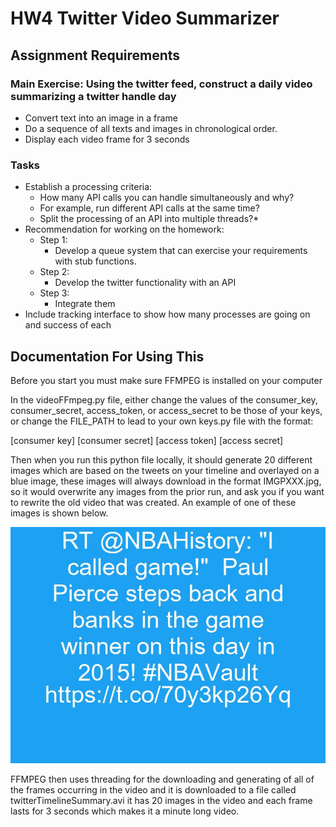 # HW4 Twitter Video Summarizer

## Assignment Requirements

### Main Exercise:  Using the twitter feed, construct a daily video summarizing a twitter handle day

* Convert text into an image in a frame
* Do a sequence of all texts and images in chronological order.
* Display each video frame for 3 seconds

### Tasks

* Establish a processing criteria:
  * How many API calls you can handle simultaneously and why?
  * For example, run different API calls at the same time?
  * Split the processing of an API into multiple threads?*
* Recommendation for working on the homework:  
  * Step 1:
    * Develop a queue system that can exercise your requirements with stub functions.
  * Step 2:
    * Develop the twitter functionality with an API
  * Step 3:
    * Integrate them
* Include tracking interface to show how many processes are going on and success of each

## Documentation For Using This

Before you start you must make sure FFMPEG is installed on your computer

In the videoFFmpeg.py file, either change the values of the consumer_key, consumer_secret, access_token, or access_secret to be those of your keys, or change the FILE_PATH to lead to your own keys.py file with the format:

[consumer key]
[consumer secret]
[access token]
[access secret]

Then when you run this python file locally, it should generate 20 different images which are based on the tweets on your timeline and overlayed on a blue image, these images will always download in the format IMGPXXX.jpg, so it would overwrite any images from the prior run, and ask you if you want to rewrite the old video that was created. An example of one of these images is shown below.

![Example Image of Tweet Frame](./Images/IMGP004.jpg)

FFMPEG then uses threading for the downloading and generating of all of the frames occurring in the video and it is downloaded to a file called twitterTimelineSummary.avi it has 20 images in the video and each frame lasts for 3 seconds which makes it a minute long video.
